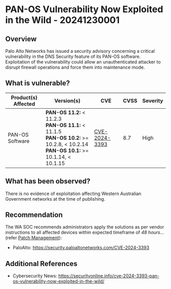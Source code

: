 # PAN-OS Vulnerability Now Exploited in the Wild - 20241230001

## Overview

Palo Alto Networks has issued a security advisory concerning a critical vulnerability in the DNS Security feature of its PAN-OS software. Exploitation of the vulnerability could allow an unauthenticated attacker to disrupt firewall operations and force them into maintenance mode.

## What is vulnerable?

| Product(s) Affected | Version(s)                                                                                                                                      | CVE                                                             | CVSS | Severity |
| ------------------- | ----------------------------------------------------------------------------------------------------------------------------------------------- | --------------------------------------------------------------- | ---- | -------- |
| PAN-OS Software     | **PAN-OS 11.2:** < 11.2.3 <br> **PAN-OS 11.1:** < 11.1.5 <br> **PAN-OS 10.2:** >= 10.2.8, < 10.2.14 <br> **PAN-OS 10.1:** >= 10.1.14, < 10.1.15 | [CVE-2024-3393](https://nvd.nist.gov/vuln/detail/CVE-2024-3393) | 8.7  | High     |

## What has been observed?

There is no evidence of exploitation affecting Western Australian Government networks at the time of publishing.

## Recommendation

The WA SOC recommends administrators apply the solutions as per vendor instructions to all affected devices within expected timeframe of *48 hours...* (refer [Patch Management](../guidelines/patch-management.md)):

- PaloAlto: <https://security.paloaltonetworks.com/CVE-2024-3393>

## Additional References

- Cybersecurity News: <https://securityonline.info/cve-2024-3393-pan-os-vulnerability-now-exploited-in-the-wild/>
